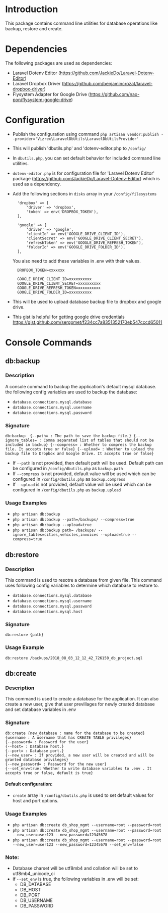 
# Introduction
This package contains command line utilities for database operations like backup, restore and create.

# Dependencies
The following packages are used as dependencies:
- Laravel Dotenv Editor (https://github.com/JackieDo/Laravel-Dotenv-Editor)
- Laravel Dropbox Driver (https://github.com/benjamincrozat/laravel-dropbox-driver)
- Flysystem Adapter for Google Drive (https://github.com/nao-pon/flysystem-google-drive)


# Configuration
- Publish the configuration using command `php artisan vendor:publish --provider='Vizrex\LaravelDbUtils\LaravelDbUtilsProvider'`
- This will publish 'dbutils.php' and 'dotenv-editor.php to `/config/` 
- In `dbutils.php`, you can set default behavior for included command line utilities.
- `dotenv-editor.php` is for configuration file for 'Laravel Dotenv Editor' package (https://github.com/JackieDo/Laravel-Dotenv-Editor) which is used as a dependency.
- Add the following sections in `disks` array in your `/config/filesystems`


        'dropbox' => [
            'driver' => 'dropbox',
            'token' => env('DROPBOX_TOKEN'),
        ],
        
        'google' => [
            'driver' => 'google',
            'clientId' => env('GOOGLE_DRIVE_CLIENT_ID'),
            'clientSecret' => env('GOOGLE_DRIVE_CLIENT_SECRET'),
            'refreshToken' => env('GOOGLE_DRIVE_REFRESH_TOKEN'),
            'folderId' => env('GOOGLE_DRIVE_FOLDER_ID'),
        ], 

    You also need to add these variables in .env with their values.
         
        DROPBOX_TOKEN=xxxxxxx

        GOOGLE_DRIVE_CLIENT_ID=xxxxxxxxxx
        GOOGLE_DRIVE_CLIENT_SECRET=xxxxxxxxxx
        GOOGLE_DRIVE_REFRESH_TOKEN=xxxxxxxxxx
        GOOGLE_DRIVE_FOLDER_ID=xxxxxxxxxx
- 
    This will be used to upload database backup file to dropbox and google drive.
- This gist is helpful for getting google drive credentials https://gist.github.com/sergomet/f234cc7a8351352170eb547cccd65011

# Console Commands

## db:backup

### Description
A console command to backup the application's default mysql database. the following config variables are used to backup the database:
- `database.connections.mysql.database`
- `database.connections.mysql.username`
- `database.connections.mysql.password`


### Signature
`db:backup 
        {--path= : The path to save the backup file.}
        {--ignore_tables= : Comma separated list of tables that should not be included in backup}
        {--compress= : Whether to compress the backup file. It accepts true or false}
        {--upload= : Whether to upload the backup file to Dropbox and Google Drive. It accepts true or false}                
        `
- If `--path` is not provided, then default path will be used. Default path can be configured in `/config/dbutils.php` as `backup.path`
- If `--compress` is not provided, default value will be used which can be configured in `/config/dbutils.php` as `backup.compress`
- If `--upload` is not provided, default value will be used which can be configured in `/config/dbutils.php` as `backup.upload`


### Usage Examples
- `php artisan db:backup`
- `php artisan db:backup --path=/backups/ --compress=true`
- `php artisan db:backup --upload=true`
- `php artisan db:backup path= /backups/ --ignore_tables=cities,vehicles,invoices --upload=true --compress=true`

## db:restore
### Description
This command is used to resotre a database from given file. This command uses following config variables to determine which database to restore to.
- `database.connections.mysql.database`
- `database.connections.mysql.username`
- `database.connections.mysql.password`
- `database.connections.mysql.host`

### Signature
`db:restore {path}`

### Usage Example
`db:restore /backups/2018_08_03_12_12_42_726150_db_project.sql`

## db:create

### Description
This command is used to create a database for the application. It can also create a new user, give that user previllages for newly created database and set database variables in .env

### Signature
`db:create {new_database : name for the database to be created}`  
`{username : A username that has CREATE TABLE privileges}`  
`{--password= : Password for the user}`  
`{--host= : Database host.}`  
`{--port= : Database port.}`                          
`{--new_user= : If provided, a new user will be created and will be granted database privileges}`  
`{--new_password= : Password for the new user}`  
`{--set_env=true: Whether to write database variables to .env . It accepts true or false, default is true}`

#### Default configuration:
- `create` array in `/config/dbutils.php` is used to set default values for host and port options.


### Usage Examples
- `php artisan db:create db_shop_mgmt --username=root --password=root`
- `php artisan db:create db_shop_mgmt --username=root --password=root --new_user=user123 --new_password=12345678`
-  `php artisan db:create db_shop_mgmt --username=root --password=root --new_user=user123 --new_password=12345678 --set_env=false`


 ### Note: 

 * Database charset will be utf8mb4 and collation will be set to utf8mb4_unicode_ci
 * if `--set_env` is true, the following variables in .env will be set:
    *   DB_DATABASE
    *   DB_HOST
    *   DB_PORT
    *   DB_USERNAME
    *   DB_PASSWORD



